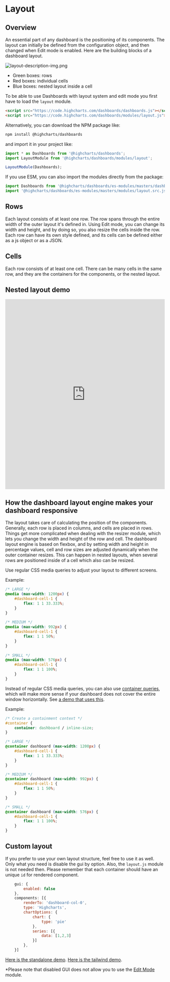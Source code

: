 Layout
===

## Overview
An essential part of any dashboard is the positioning of its components. The layout can initially be defined from the configuration object, and then changed when Edit mode is enabled. Here are the building blocks of a dashboard layout.

![layout-description-img.png](layout-description-img.png)
* Green boxes: rows
* Red boxes: individual cells
* Blue boxes: nested layout inside a cell

To be able to use Dashboards with layout system and edit mode you first have to load the `layout` module.

```html
<script src="https://code.highcharts.com/dashboards/dashboards.js"></script>
<script src="https://code.highcharts.com/dashboards/modules/layout.js"></script>
```

Alternatively, you can download the NPM package like:
```bash
npm install @highcharts/dashboards
```
and import it in your project like:
```js
import * as Dashboards from '@highcharts/dashboards';
import LayoutModule from '@highcharts/dashboards/modules/layout';

LayoutModule(Dashboards);
```

If you use ESM, you can also import the modules directly from the package:

```js
import Dashboards from '@highcharts/dashboards/es-modules/masters/dashboards.src.js';
import '@highcharts/dashboards/es-modules/masters/modules/layout.src.js';
```

## Rows
Each layout consists of at least one row. The row spans through the entire width of the outer layout it's defined in. Using Edit mode, you can change its width and height, and by doing so, you also resize the cells inside the row.
Each row can have its own style defined, and its cells can be defined either as a js object or as a JSON.

## Cells
Each row consists of at least one cell. There can be many cells in the same row, and they are the containers for the components, or the nested layout.

## Nested layout demo
<iframe style="width: 100%; height: 600px; border: none;" src="https://www.highcharts.com/samples/embed/dashboards/gui/nested-layout" allow="fullscreen"></iframe>

## How the dashboard layout engine makes your dashboard responsive
The layout takes care of calculating the position of the components. Generally, each row is placed in columns, and cells are placed in rows. Things get more complicated when dealing with the resizer module, which lets you change the width and height of the row and cell. The dashboard layout engine is based on flexbox, and by setting width and height in percentage values, cell and row sizes are adjusted dynamically when the outer container resizes. This can happen in nested layouts, when several rows are positioned inside of a cell which also can be resized.

Use regular CSS media queries to adjust your layout to different screens.

Example:
```css
/* LARGE */
@media (max-width: 1200px) {
    #dashboard-cell-1 {
        flex: 1 1 33.333%;
    }
}
  
/* MEDIUM */
@media (max-width: 992px) {
    #dashboard-cell-1 {
        flex: 1 1 50%;
    }
}
  
/* SMALL */
@media (max-width: 576px) {
    #dashboard-cell-1 {
        flex: 1 1 100%;
    }
}
```

Instead of regular CSS media queries, you can also use [container queries](https://developer.mozilla.org/en-US/docs/Web/CSS/CSS_containment/Container_queries), which will make more sense if your dashboard does not cover the entire window horizontally. See [a demo that uses this](https://jsfiddle.net/gh/get/library/pure/highcharts/highcharts/tree/master/samples/dashboards/demo/accounting/).

Example:
```css
/* Create a containment context */
#container {
    container: dashboard / inline-size;
}

/* LARGE */
@container dashboard (max-width: 1200px) {
    #dashboard-cell-1 {
        flex: 1 1 33.333%;
    }
}

/* MEDIUM */
@container dashboard (max-width: 992px) {
    #dashboard-cell-1 {
        flex: 1 1 50%;
    }
}

/* SMALL */
@container dashboard (max-width: 576px) {
    #dashboard-cell-1 {
        flex: 1 1 100%;
    }
}

```

## Custom layout

If you prefer to use your own layout structure, feel free to use it as well. Only what you need is disable the gui by option. Also, the `layout.js` module is not needed then. Please remember that each container should have an unique `id` for rendered component.

```js
    gui: {
        enabled: false
    },
    components: [{
        renderTo: 'dashboard-col-0',
        type: 'Highcharts',
        chartOptions: {
            chart: {
                type: 'pie'
            },
            series: [{
                data: [1,2,3]
            }]
        },
    }]
```

[Here is the standalone demo](https://www.highcharts.com/samples/embed/dashboards/gui/custom-layout).
[Here is the tailwind demo](https://www.highcharts.com/samples/embed/dashboards/gui/custom-layout-tailwind).

*Please note that disabled GUI does not allow you to use the [Edit Mode](https://www.highcharts.com/docs/dashboards/edit-mode) module.
